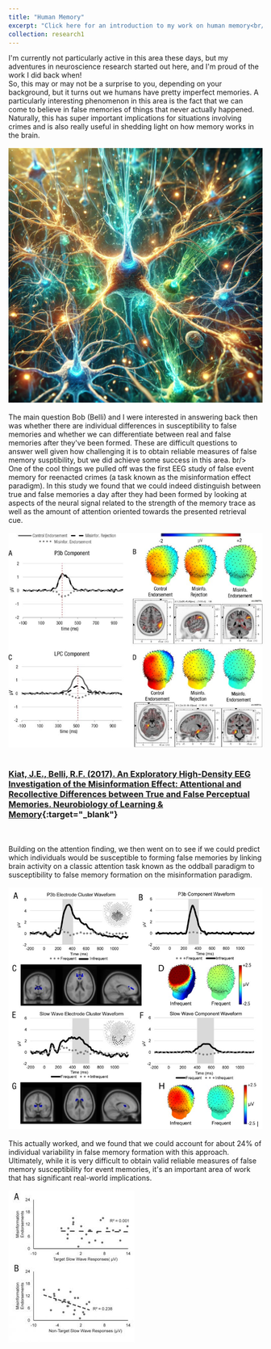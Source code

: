 ```yaml
---
title: "Human Memory"
excerpt: "Click here for an introduction to my work on human memory<br/><br/><img src='/images/attention.webp'>"
collection: research1
---
```

I'm currently not particularly active in this area these days, but my adventures in neuroscience research started out here, and I'm proud of the work I did back when!
<br/>
So, this may or may not be a surprise to you, depending on your background, but it turns out we humans have pretty imperfect memories. A particularly interesting phenomenon in this area is the fact that we can come to believe in false memories of things that never actually happened. Naturally, this has super important implications for situations involving crimes and is also really useful in shedding light on how memory works in the brain. 
<br/><br/>
<img src='/images/neurons.webp'>
<br/><br/>
The main question Bob (Belli) and I were interested in answering back then was whether there are individual differences in susceptibility to false memories and whether we can differentiate between real and false memories after they've been formed. These are difficult questions to answer well given how challenging it is to obtain reliable measures of false memory susptibility, but we did achieve some success in this area.
br/><br/>
One of the cool things we pulled off was the first EEG study of false event memory for reenacted crimes (a task known as the misinformation effect paradigm). In this study we found that we could indeed distinguish between true and false memories a day after they had been formed by looking at aspects of the neural signal related to the strength of the memory trace as well as the amount of attention oriented towards the presented retrieval cue.
<br/><br/>
<img src='/images/falsememory1.jpg'>
<br/><br/>
### [Kiat, J.E., Belli, R.F. (2017). An Exploratory High-Density EEG Investigation of the Misinformation Effect: Attentional and Recollective Differences between True and False Perceptual Memories. Neurobiology of Learning & Memory](https://www.researchgate.net/publication/316372522_An_Exploratory_High-Density_EEG_Investigation_of_the_Misinformation_Effect_Attentional_and_Recollective_Differences_between_True_and_False_Perceptual_Memories){:target="_blank"}
<br/><br/>
Building on the attention finding, we then went on to see if we could predict which individuals would be susceptible to forming false memories by linking brain activity on a classic attention task known as the oddball paradigm to susceptibility to false memory formation on the misinformation paradigm. 
<br/><br/>
<img src='/images/falsememory2.jpg'>
<br/><br/>
This actually worked, and we found that we could account for about 24% of individual variability in false memory formation with this approach. Ultimately, while it is very difficult to obtain valid reliable measures of false memory susceptibility for event memories, it's an important area of work that has significant real-world implications. 
<br/><br/>
<img src='/images/falsememory3.jpg'>
<br/><br/>

